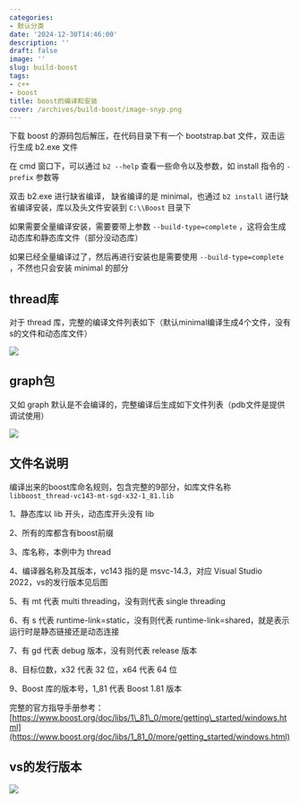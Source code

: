 ```yaml
---
categories:
- 默认分类
date: '2024-12-30T14:46:00'
description: ''
draft: false
image: ''
slug: build-boost
tags:
- c++
- boost
title: boost的编译和安装
cover: /archives/build-boost/image-snyp.png
---
```


下载 boost 的源码包后解压，在代码目录下有一个 bootstrap.bat 文件，双击运行生成 b2.exe 文件

在 cmd 窗口下，可以通过 `b2 --help` 查看一些命令以及参数，如 install 指令的 `-prefix` 参数等

双击 b2.exe 进行缺省编译， 缺省编译的是 minimal，也通过 `b2 install` 进行缺省编译安装，库以及头文件安装到 `C:\\Boost` 目录下

如果需要全量编译安装，需要要带上参数 `--build-type=complete` ，这将会生成动态库和静态库文件（部分没动态库）

如果已经全量编译过了，然后再进行安装也是需要使用 `--build-type=complete` ，不然也只会安装 minimal 的部分

## thread库

对于 thread 库，完整的编译文件列表如下（默认minimal编译生成4个文件，没有s的文件和动态库文件）

![](/archives/build-boost/image-snyp.png)

## graph包

又如 graph 默认是不会编译的，完整编译后生成如下文件列表（pdb文件是提供调试使用）

![](/archives/build-boost/image-cxjb.png)

## 文件名说明

编译出来的boost库命名规则，包含完整的9部分，如库文件名称 `libboost_thread-vc143-mt-sgd-x32-1_81.lib`

1、静态库以 lib 开头，动态库开头没有 lib

2、所有的库都含有boost前缀

3、库名称，本例中为 thread

4、编译器名称及其版本，vc143 指的是 msvc-14.3，对应 Visual Studio 2022，vs的发行版本见后图

5、有 mt 代表 multi threading，没有则代表 single threading

6、有 s 代表 runtime-link=static，没有则代表 runtime-link=shared，就是表示运行时是静态链接还是动态连接

7、有 gd 代表 debug 版本，没有则代表 release 版本

8、目标位数，x32 代表 32 位，x64 代表 64 位

9、Boost 库的版本号，1\_81 代表 Boost 1.81 版本

完整的官方指导手册参考：[https://www.boost.org/doc/libs/1\_81\_0/more/getting\_started/windows.html](https://www.boost.org/doc/libs/1_81_0/more/getting_started/windows.html)

## vs的发行版本

![](/archives/build-boost/image-qbun.png)
